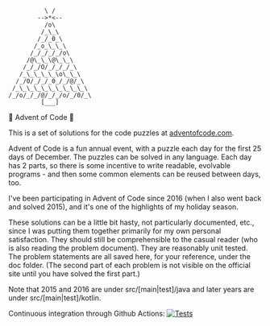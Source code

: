               \ /
            -->*<--
              /o\
             /_\_\
            /_/_0_\
           /_o_\_\_\
          /_/_/_/_/o\
         /@\_\_\@\_\_\
        /_/_/O/_/_/_/_\
       /_\_\_\_\_\o\_\_\
      /_/0/_/_/_0_/_/@/_\
     /_\_\_\_\_\_\_\_\_\_\
    /_/o/_/_/@/_/_/o/_/0/_\
             [___]

🎄 Advent of Code 🎄

This is a set of solutions for the code puzzles at [adventofcode.com](https://adventofcode.com). 

Advent of Code is a fun annual event, with a puzzle each day for the first 25 days of December. The puzzles can be solved in any language. Each day has 2 parts, so there is some incentive to write readable, evolvable programs - and then some common elements can be reused between days, too. 

I've been participating in Advent of Code since 2016 (when I also went back and solved 2015), and it's one of the highlights of my holiday season.

These solutions can be a little bit hasty, not particularly documented, etc., since I was putting them together primarily for my own personal satisfaction. They should still be comprehensible to the casual reader (who is also reading the problem document). They are reasonably unit tested.
The problem statements are all saved here, for your reference, under the doc folder. (The second part of each problem is not visible on the official site until you have solved the first part.)

Note that 2015 and 2016 are under src/[main|test]/java and later years are under src/[main|test]/kotlin.

Continuous integration through Github Actions: [![Tests](https://github.com/samlindsaylevine/advent/workflows/Tests/badge.svg)](https://github.com/samlindsaylevine/advent/actions)